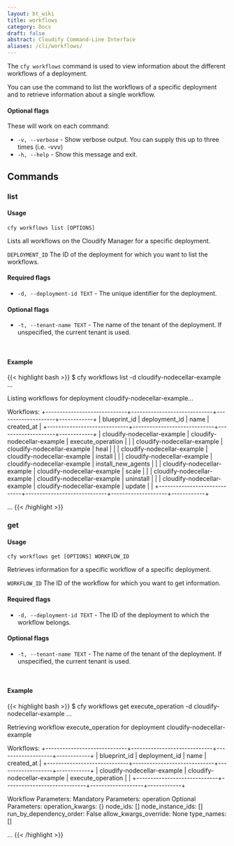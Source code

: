 ```yaml
---
layout: bt_wiki
title: workflows
category: Docs
draft: false
abstract: Cloudify Command-Line Interface
aliases: /cli/workflows/
---
```


The `cfy workflows` command is used to view information about the different workflows of a deployment.

You can use the command to list the workflows of a specific deployment and to retrieve information about a single workflow.

#### Optional flags

These will work on each command:

* `-v, --verbose` - Show verbose output. You can supply this up to three times (i.e. -vvv)
* `-h, --help` - Show this message and exit.

## Commands

### list

#### Usage 
`cfy workflows list [OPTIONS]`

Lists all workflows on the Cloudify Manager for a specific deployment.

`DEPLOYMENT_ID` The ID of the deployment for which you want to list the workflows.

#### Required flags

* `-d, --deployment-id TEXT` - The unique identifier for the deployment.

#### Optional flags

* `-t, --tenant-name TEXT` - The name of the tenant of the deployment. If unspecified, the current tenant is used.


&nbsp;
#### Example

{{< highlight  bash  >}}
$ cfy workflows list -d cloudify-nodecellar-example
...

Listing workflows for deployment cloudify-nodecellar-example...

Workflows:
+-----------------------------+-----------------------------+--------------------+------------+
|         blueprint_id        |        deployment_id        |        name        | created_at |
+-----------------------------+-----------------------------+--------------------+------------+
| cloudify-nodecellar-example | cloudify-nodecellar-example | execute_operation  |            |
| cloudify-nodecellar-example | cloudify-nodecellar-example |        heal        |            |
| cloudify-nodecellar-example | cloudify-nodecellar-example |      install       |            |
| cloudify-nodecellar-example | cloudify-nodecellar-example | install_new_agents |            |
| cloudify-nodecellar-example | cloudify-nodecellar-example |       scale        |            |
| cloudify-nodecellar-example | cloudify-nodecellar-example |     uninstall      |            |
| cloudify-nodecellar-example | cloudify-nodecellar-example |       update       |            |
+-----------------------------+-----------------------------+--------------------+------------+

...
{{< /highlight >}}


### get

#### Usage 
`cfy workflows get [OPTIONS] WORKFLOW_ID`

Retrieves information for a specific workflow of a specific deployment.

`WORKFLOW_ID` The ID of the workflow for which you want to get information.

#### Required flags

*  `-d, --deployment-id TEXT` - The ID of the deployment to which the workflow belongs.

#### Optional flags

* `-t, --tenant-name TEXT` - The name of the tenant of the deployment. If unspecified, the current tenant is used.


&nbsp;
#### Example

{{< highlight  bash  >}}
$ cfy workflows get execute_operation -d cloudify-nodecellar-example
...

Retrieving workflow execute_operation for deployment cloudify-nodecellar-example

Workflows:
+-----------------------------+-----------------------------+-------------------+------------+
|         blueprint_id        |        deployment_id        |        name       | created_at |
+-----------------------------+-----------------------------+-------------------+------------+
| cloudify-nodecellar-example | cloudify-nodecellar-example | execute_operation |            |
+-----------------------------+-----------------------------+-------------------+------------+

Workflow Parameters:
	Mandatory Parameters:
		operation
	Optional Parameters:
		operation_kwargs: 	{}
		node_ids: 	[]
		node_instance_ids: 	[]
		run_by_dependency_order: 	False
		allow_kwargs_override: 	None
		type_names: 	[]

...
{{< /highlight >}}
